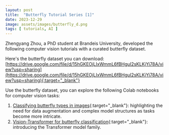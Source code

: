 ```yaml
---
layout: post
title:  "Butterfly Tutorial Series [1]"
date: 2023-12-29
image: assets/images/butterfly_d.png
tags: [ tutorials, AI ]
---
```


Zhengyang Zhou, a PhD student at Brandeis University, developed the following computer vision tutorials with a curated butterfly dataset.

Here's the butterfly dataset you can download:
[https://drive.google.com/file/d/15hGKEOjLIxWmmL6fBHguI2sKLKjYi78A/view?usp=sharing](https://drive.google.com/file/d/15hGKEOjLIxWmmL6fBHguI2sKLKjYi78A/view?usp=sharing){:target="_blank"}

Use the butterfly dataset, you can explore the following Colab notebooks for computer vision tasks:   
1. [Classifying butterfly types in images](https://drive.google.com/file/d/1HfjGaiEI0TrF9AA0BbL57Bi8QUfucSmx/view?usp=sharing){:target="_blank"}: highlighting the need for data augmentation and complex model structures as tasks become more intricate.
2. [Vision-Transformer for butterfly classification](https://drive.google.com/file/d/1Pz9JI-RmBeBoHFpDt7k48zFknb5Dhk14/view?usp=sharing){:target="_blank"}: introducing the Transformer model family.

